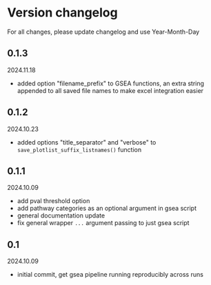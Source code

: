 # Version changelog

For all changes, please update changelog and use Year-Month-Day



## 0.1.3
2024.11.18
- added option "filename_prefix" to GSEA functions, an extra string appended to all saved file names to make excel integration easier


## 0.1.2
2024.10.23
- added options "title_separator" and "verbose" to `save_plotlist_suffix_listnames()` function

## 0.1.1
2024.10.09
- add pval threshold option
- add pathway categories as an optional argument in gsea script
- general documentation update
- fix general wrapper `...` argument passing to just gsea script

## 0.1
2024.10.09
- initial commit, get gsea pipeline running reproducibly across runs